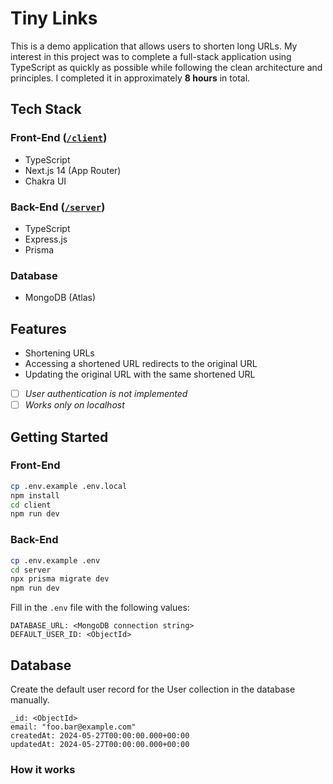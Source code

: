 # Tiny Links

This is a demo application that allows users to shorten long URLs. My interest in this project was to complete a full-stack application using TypeScript as quickly as possible while following the clean architecture and principles. I completed it in approximately **8 hours** in total.

## Tech Stack

### Front-End ([`/client`](https://github.com/nick-y-ito/tiny-links/tree/main/client))

- TypeScript
- Next.js 14 (App Router)
- Chakra UI

### Back-End ([`/server`](https://github.com/nick-y-ito/tiny-links/tree/main/server))

- TypeScript
- Express.js
- Prisma

### Database

- MongoDB (Atlas)

## Features

- Shortening URLs
- Accessing a shortened URL redirects to the original URL
- Updating the original URL with the same shortened URL
- [ ] *User authentication is not implemented*
- [ ] *Works only on localhost*

## Getting Started

### Front-End

```bash
cp .env.example .env.local
npm install
cd client
npm run dev
```

### Back-End

```bash
cp .env.example .env
cd server
npx prisma migrate dev
npm run dev
```

Fill in the `.env` file with the following values:

```
DATABASE_URL: <MongoDB connection string>
DEFAULT_USER_ID: <ObjectId>
```

## Database

Create the default user record for the User collection in the database manually.

```
_id: <ObjectId>
email: "foo.bar@example.com"
createdAt: 2024-05-27T00:00:00.000+00:00
updatedAt: 2024-05-27T00:00:00.000+00:00
```

### How it works

